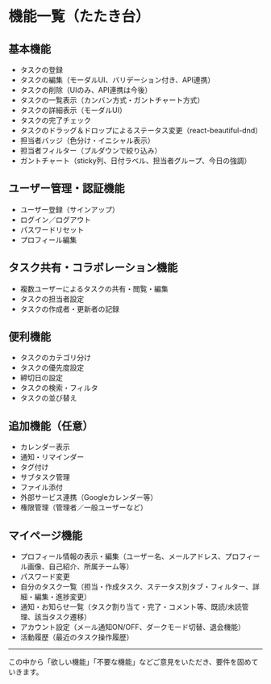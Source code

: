 # 機能一覧（たたき台）

## 基本機能
- タスクの登録
- タスクの編集（モーダルUI、バリデーション付き、API連携）
- タスクの削除（UIのみ、API連携は今後）
- タスクの一覧表示（カンバン方式・ガントチャート方式）
- タスクの詳細表示（モーダルUI）
- タスクの完了チェック
- タスクのドラッグ＆ドロップによるステータス変更（react-beautiful-dnd）
- 担当者バッジ（色分け・イニシャル表示）
- 担当者フィルター（プルダウンで絞り込み）
- ガントチャート（sticky列、日付ラベル、担当者グループ、今日の強調）

## ユーザー管理・認証機能
- ユーザー登録（サインアップ）
- ログイン／ログアウト
- パスワードリセット
- プロフィール編集

## タスク共有・コラボレーション機能
- 複数ユーザーによるタスクの共有・閲覧・編集
- タスクの担当者設定
- タスクの作成者・更新者の記録

## 便利機能
- タスクのカテゴリ分け
- タスクの優先度設定
- 締切日の設定
- タスクの検索・フィルタ
- タスクの並び替え

## 追加機能（任意）
- カレンダー表示
- 通知・リマインダー
- タグ付け
- サブタスク管理
- ファイル添付
- 外部サービス連携（Googleカレンダー等）
- 権限管理（管理者／一般ユーザーなど）

## マイページ機能
- プロフィール情報の表示・編集（ユーザー名、メールアドレス、プロフィール画像、自己紹介、所属チーム等）
- パスワード変更
- 自分のタスク一覧（担当・作成タスク、ステータス別タブ・フィルター、詳細・編集・進捗変更）
- 通知・お知らせ一覧（タスク割り当て・完了・コメント等、既読/未読管理、該当タスク遷移）
- アカウント設定（メール通知ON/OFF、ダークモード切替、退会機能）
- 活動履歴（最近のタスク操作履歴）

---

この中から「欲しい機能」「不要な機能」などご意見をいただき、要件を固めていきます。 